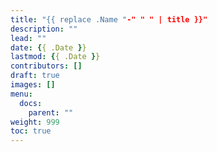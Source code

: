 ```yaml
---
title: "{{ replace .Name "-" " " | title }}"
description: ""
lead: ""
date: {{ .Date }}
lastmod: {{ .Date }}
contributors: []
draft: true
images: []
menu:
  docs:
    parent: ""
weight: 999
toc: true
---
```

